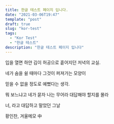```yaml
---
title: 한글 테스트 페이지 입니다.
date: "2021-03-06T19:47"
template: "post"
draft: true
slug: "kor-test"
tags:
  - "Kor Test"
  - "한글 테스트"
description: "한글 테스트 페이지 입니다"
---
```



입을 열면 하얀 김이 허공으로 흩어지던 저녁의 교실.

네가 숨을 쉴 때마다 그것이 퍼져가는 모양이

믿을 수 없을 정도로 예뻤다는 생각.

뭐 보느냐고 네가 묻자 나는 무어라 대답해야 할지를 몰라



너, 라고 대답하고 말았던 그날





황인찬, 겨울메모 中

